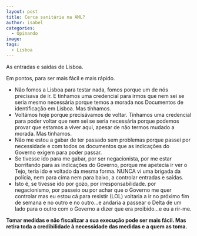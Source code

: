 ```yaml
---
layout: post
title: Cerca sanitária na AML?
author: isabel
categories:
  - Opinando
image:
tags:
  - Lisboa
---
```

As entradas e sa&iacute;das de Lisboa.

Em pontos, para ser mais f&aacute;cil e mais r&aacute;pido.

* N&atilde;o fomos a Lisboa para testar nada, fomos porque um de n&oacute;s precisava de ir. E t&iacute;nhamos uma credencial para irmos que nem sei se seria mesmo necess&aacute;ria porque temos a morada nos Documentos de identifica&ccedil;&atilde;o em Lisboa. Mas t&iacute;nhamos.
* Volt&aacute;mos hoje porque precis&aacute;vamos de voltar. T&iacute;nhamos uma credencial para poder voltar que nem sei se seria necess&aacute;ria porque podemos provar que estamos a viver aqui, apesar de n&atilde;o termos mudado a morada. Mas t&iacute;nhamos.
* N&atilde;o me estou a gabar de ter passado sem problemas porque passei por necessidade e com todos os documentos que as indica&ccedil;&otilde;es do Governo exigem para poder passar.
* Se tivesse ido para me gabar, por ser negacionista, por me estar borrifando para as indica&ccedil;&otilde;es do Governo, porque me apetecia ir ver o Tejo, teria ido e voltado da mesma forma. NUNCA vi uma brigada da pol&iacute;cia, nem para cima nem para baixo, a controlar entradas e sa&iacute;das.
* Isto é, se tivesse ido por gozo, por irresponsabilidade. por negacionismo, por passeio ou por achar que o Governo me quer controlar mas eu estou c&aacute; para resistir (LOL) voltaria a ir no pr&oacute;ximo fim de semana e no outro e no outro...e andaria a passear o Delta de um lado para o outro com o Governo a dizer que era proibido...e eu a rir-me.

**Tomar medidas e n&atilde;o fiscalizar a sua execu&ccedil;&atilde;o pode ser mais f&aacute;cil. Mas retira toda a credibilidade &agrave; necessidade das medidas e a quem as toma.**
